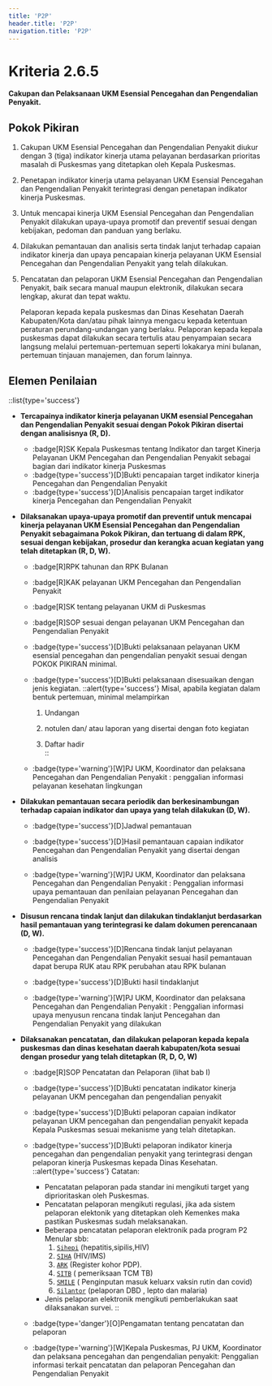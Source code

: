 ```yaml
---
title: 'P2P'
header.title: 'P2P'
navigation.title: 'P2P'
---
```


# Kriteria 2.6.5 
**Cakupan dan Pelaksanaan UKM Esensial Pencegahan dan Pengendalian Penyakit.** 

## Pokok Pikiran 

1. Cakupan UKM Esensial Pencegahan dan Pengendalian Penyakit diukur dengan 3 (tiga) indikator kinerja utama pelayanan berdasarkan prioritas masalah di Puskesmas yang ditetapkan oleh Kepala Puskesmas. 

2. Penetapan indikator kinerja utama pelayanan UKM Esensial Pencegahan dan Pengendalian Penyakit terintegrasi dengan penetapan indikator kinerja Puskesmas. 

3. Untuk mencapai kinerja UKM Esensial Pencegahan dan Pengendalian Penyakit dilakukan upaya-upaya promotif dan preventif sesuai dengan kebijakan, pedoman dan panduan yang berlaku. 

4. Dilakukan pemantauan dan analisis serta  tindak  lanjut terhadap capaian indikator kinerja dan upaya pencapaian kinerja pelayanan UKM Esensial Pencegahan dan Pengendalian Penyakit yang telah dilakukan. 

5. Pencatatan dan pelaporan UKM Esensial Pencegahan dan Pengendalian Penyakit, baik secara manual maupun elektronik, dilakukan secara lengkap, akurat dan tepat waktu. 
  
    Pelaporan kepada kepala puskesmas dan Dinas Kesehatan Daerah Kabupaten/Kota dan/atau pihak lainnya mengacu kepada ketentuan peraturan perundang-undangan yang berlaku. Pelaporan kepada kepala puskesmas dapat dilakukan secara tertulis atau penyampaian secara langsung melalui pertemuan-pertemuan seperti lokakarya mini bulanan, pertemuan tinjauan manajemen, dan forum lainnya. 

## Elemen Penilaian 
::list{type='success'}
- **Tercapainya indikator kinerja pelayanan UKM esensial Pencegahan dan Pengendalian Penyakit sesuai dengan Pokok Pikiran disertai dengan analisisnya (R, D).**
  - :badge[R]SK Kepala Puskesmas tentang Indikator dan target Kinerja Pelayanan UKM Pencegahan dan Pengendalian Penyakit sebagai bagian dari indikator kinerja Puskesmas 
  - :badge{type='success'}[D]Bukti pencapaian target indikator kinerja Pencegahan dan Pengendalian Penyakit
  - :badge{type='success'}[D]Analisis pencapaian target indikator kinerja Pencegahan dan Pengendalian Penyakit 

- **Dilaksanakan upaya-upaya promotif dan preventif untuk mencapai kinerja pelayanan UKM Esensial Pencegahan dan Pengendalian Penyakit sebagaimana Pokok Pikiran, dan tertuang di dalam RPK, sesuai dengan kebijakan, prosedur dan kerangka acuan kegiatan yang telah ditetapkan (R, D, W).** 

  - :badge[R]RPK tahunan dan RPK Bulanan 
  - :badge[R]KAK pelayanan UKM Pencegahan dan Pengendalian 
  Penyakit 
  - :badge[R]SK tentang pelayanan UKM di Puskesmas 
  - :badge[R]SOP sesuai dengan pelayanan UKM Pencegahan dan Pengendalian Penyakit 

  - :badge{type='success'}[D]Bukti pelaksanaan pelayanan UKM esensial pencegahan dan pengendalian penyakit sesuai dengan POKOK PIKIRAN minimal. 

  - :badge{type='success'}[D]Bukti pelaksanaan disesuaikan dengan jenis kegiatan. 
    ::alert{type='success'}
    Misal, apabila kegiatan dalam bentuk pertemuan, minimal melampirkan 

    1. Undangan 

    2. notulen dan/ atau laporan yang disertai dengan foto kegiatan 

    3. Daftar hadir  
    ::


  - :badge{type='warning'}[W]PJ UKM, Koordinator dan pelaksana Pencegahan dan Pengendalian Penyakit : penggalian informasi pelayanan kesehatan lingkungan  

- **Dilakukan pemantauan secara periodik dan berkesinambungan terhadap capaian indikator dan upaya yang telah dilakukan (D, W).**

  - :badge{type='success'}[D]Jadwal pemantauan 

  - :badge{type='success'}[D]Hasil pemantauan capaian indikator Pencegahan dan Pengendalian Penyakit yang disertai dengan analisis 
   
  - :badge{type='warning'}[W]PJ UKM, Koordinator dan pelaksana Pencegahan dan Pengendalian Penyakit : Penggalian informasi upaya pemantauan dan penilaian pelayanan Pencegahan dan Pengendalian Penyakit 

- **Disusun rencana tindak lanjut dan dilakukan tindaklanjut berdasarkan hasil pemantauan yang terintegrasi ke dalam dokumen perencanaan (D, W).**

  - :badge{type='success'}[D]Rencana tindak lanjut pelayanan Pencegahan dan Pengendalian Penyakit sesuai hasil pemantauan dapat berupa RUK atau RPK perubahan atau RPK bulanan 

  - :badge{type='success'}[D]Bukti hasil tindaklanjut 
   
  - :badge{type='warning'}[W]PJ UKM, Koordinator dan pelaksana Pencegahan dan Pengendalian Penyakit : Penggalian informasi upaya menyusun rencana tindak lanjut Pencegahan dan Pengendalian Penyakit yang dilakukan 

- **Dilaksanakan pencatatan, dan dilakukan pelaporan kepada kepala puskesmas dan dinas kesehatan daerah kabupaten/kota sesuai dengan prosedur yang telah ditetapkan (R, D, O, W)**

  - :badge[R]SOP Pencatatan dan Pelaporan (lihat bab I) 

  - :badge{type='success'}[D]Bukti pencatatan indikator kinerja pelayanan UKM pencegahan dan pengendalian penyakit 

  - :badge{type='success'}[D]Bukti pelaporan capaian indikator pelayanan UKM pencegahan dan pengendalian penyakit kepada Kepala Puskesmas sesuai mekanisme yang telah ditetapkan. 

  - :badge{type='success'}[D]Bukti pelaporan indikator kinerja pencegahan dan pengendalian penyakit yang terintegrasi dengan pelaporan kinerja Puskesmas kepada Dinas Kesehatan. 
    ::alert{type='success'}
    Catatan: 
    - Pencatatan pelaporan pada standar ini mengikuti target yang diprioritaskan oleh Puskesmas. 
    - Pencatatan pelaporan mengikuti regulasi, jika ada sistem pelaporan elektonik yang ditetapkan oleh Kemenkes maka pastikan Puskesmas sudah melaksanakan. 
    - Beberapa pencatatan pelaporan elektronik pada program P2 Menular sbb: 
      1. [`Sihepi`]() (hepatitis,sipilis,HIV) 
      1. [`SIHA`]() (HIV/IMS) 
      1. [`ARK`]() (Register kohor PDP). 
      1. [`SITB`]() ( pemeriksaan TCM TB) 
      1. [`SMILE`]() ( Penginputan masuk keluarx vaksin rutin dan covid) 
      1. [`Silantor`]() (pelaporan DBD , lepto dan malaria) 
    - Jenis pelaporan elektronik mengikuti pemberlakukan saat dilaksanakan survei. 
    ::


  - :badge{type='danger'}[O]Pengamatan tentang pencatatan dan pelaporan
  - :badge{type='warning'}[W]Kepala Puskesmas, PJ UKM, Koordinator dan pelaksana pencegahan dan pengendalian penyakit: Penggalian informasi terkait pencatatan dan pelaporan Pencegahan dan Pengendalian Penyakit 
